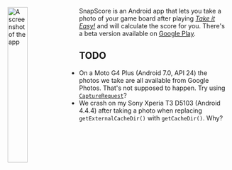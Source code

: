 <img src="/../media/screenshot-sony-xperia-t3.png?raw=true"
     title="A screenshot of the app" width="30%" align="left" hspace="10">

SnapScore is an Android app that lets you take a photo of your game board after playing
[*Take it Easy!*][1] and will calculate the score for you.  There's a beta version
available on [Google Play][2].

## TODO

*   On a Moto G4 Plus (Android 7.0, API 24) the photos we take are all available from
    Google Photos.  That's not supposed to happen.  Try using [`CaptureRequest`][3]?
*   We crash on my Sony Xperia T3 D5103 (Android 4.4.4) after taking a photo when
    replacing `getExternalCacheDir()` with `getCacheDir()`.  Why?

[1]: http://www.burleygames.com/board-games/take-it-easy/
[2]: https://play.google.com/store/apps/details?id=xyz.meribold.snapscore
[3]: https://developer.android.com/reference/android/hardware/camera2/CaptureRequest
